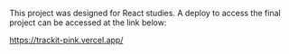 This project was designed for React studies. A deploy to access the final project can be accessed at the link below:

https://trackit-pink.vercel.app/